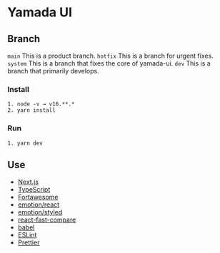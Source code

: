 # Yamada UI

## Branch

`main` This is a product branch.
`hotfix` This is a branch for urgent fixes.
`system` This is a branch that fixes the core of yamada-ui.
`dev` This is a branch that primarily develops.

### Install

```
1. node -v → v16.**.*
2. yarn install
```

### Run

```
1. yarn dev
```

## Use

- [Next.js](https://nextjs.org/)
- [TypeScript](https://www.typescriptlang.org/)
- [Fortawesome](https://fontawesome.com/)
- [emotion/react](https://emotion.sh/docs/@emotion/react)
- [emotion/styled](https://emotion.sh/docs/@emotion/styled)
- [react-fast-compare](https://www.npmjs.com/package/react-fast-compare)
- [babel](https://babeljs.io/)
- [ESLint](https://eslint.org/)
- [Prettier](https://prettier.io/)
